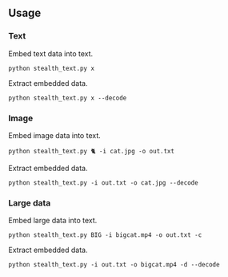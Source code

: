 ## Usage
### Text
Embed text data into text.
```
python stealth_text.py x
```
Extract embedded data.
```
python stealth_text.py x󠅘󠅕󠅜󠅜󠅟󠄐󠅧󠅟󠅢󠅜󠅔 --decode
```
### Image
Embed image data into text.
```
python stealth_text.py 🐈 -i cat.jpg -o out.txt
```
Extract embedded data.
```
python stealth_text.py -i out.txt -o cat.jpg --decode
```
### Large data
Embed large data into text.
```
python stealth_text.py BIG -i bigcat.mp4 -o out.txt -c
```
Extract embedded data.
```
python stealth_text.py -i out.txt -o bigcat.mp4 -d --decode
```
